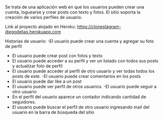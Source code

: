 
Se trata de una aplicación  web en que los usuarios pueden crear una cuenta, loguearse y crear posts
con texto y fotos. El sitio soporta la creación de varios perfiles de usuario.

Link al proyecto alojado en Heroku: https://clonestagram-diegodelias.herokuapp.com

Historias de usuario:
-El usuario puede crear una cuenta y agregar su foto de perfil
- El usuario puede crear post con fotos y texto
- El usuario puede acceder a su perfil y ver un listado con todos sus posts y actualizar foto de
perfil
- El usuario puede acceder al perfil de otro usuario y ver todas todos los posts de este.
-El usuario puede crear comentarios en los posts
- El usuario puede dar like a un post
- El usuario puede ver perfil de otros usuarios.
-El usuario puede seguir a otro usuario
- En el perfil del usuario aparece un contador indicando cantidad de seguidores.
- El usuario puede buscar el perfil de otro usuario ingresando mail del usuario en la barra de
búsqueda del sitio
